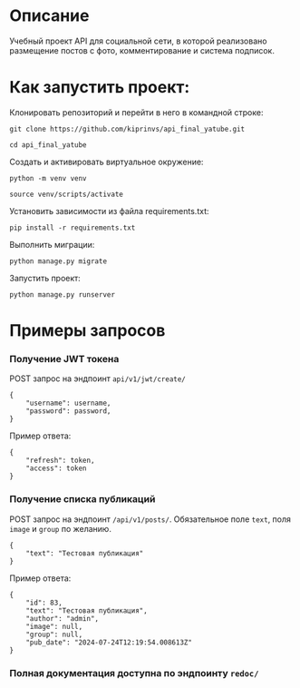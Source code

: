 # Описание

Учебный проект API для социальной сети, в которой реализовано размещение постов с фото, комментирование и система подписок.

# Как запустить проект:

Клонировать репозиторий и перейти в него в командной строке:

```
git clone https://github.com/kiprinvs/api_final_yatube.git
```

```
cd api_final_yatube
```

Cоздать и активировать виртуальное окружение:

```
python -m venv venv
```

```
source venv/scripts/activate
```

Установить зависимости из файла requirements.txt:

```
pip install -r requirements.txt
```

Выполнить миграции:

```
python manage.py migrate
```

Запустить проект:

```
python manage.py runserver
```

# Примеры запросов

### Получение JWT токена

POST запрос на эндпоинт `api/v1/jwt/create/`

```
{
    "username": username,
    "password": password,
}
```
Пример ответа:

```
{
    "refresh": token,
    "access": token
}
```

### Получение списка публикаций

POST запрос на эндпоинт `/api/v1/posts/`. Обязательное поле `text`, поля `image` и `group` по желанию.

```
{
    "text": "Тестовая публикация"
}
```
Пример ответа:

```
{
    "id": 83,
    "text": "Тестовая публикация",
    "author": "admin",
    "image": null,
    "group": null,
    "pub_date": "2024-07-24T12:19:54.008613Z"
}
```

### Полная документация доступна по эндпоинту `redoc/`